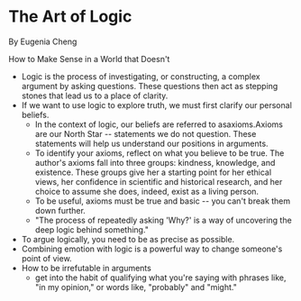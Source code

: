 # The Art of Logic

By Eugenia Cheng

How to Make Sense in a World that Doesn't

- Logic is the process of investigating, or constructing, a complex argument by asking questions. These questions then act as stepping stones that lead us to a place of clarity.
- If we want to use logic to explore truth, we must first clarify our personal beliefs.
  - In the context of logic, our beliefs are referred to asaxioms.Axioms are our North Star -- statements we do not question. These statements will help us understand our positions in arguments.
  - To identify your axioms, reflect on what you believe to be true. The author's axioms fall into three groups: kindness, knowledge, and existence. These groups give her a starting point for her ethical views, her confidence in scientific and historical research, and her choice to assume she does, indeed, exist as a living person.
  - To be useful, axioms must be true and basic -- you can't break them down further.
  - "The process of repeatedly asking 'Why?' is a way of uncovering the deep logic behind something."
- To argue logically, you need to be as precise as possible.
- Combining emotion with logic is a powerful way to change someone's point of view.
- How to be irrefutable in arguments
  - get into the habit of qualifying what you're saying with phrases like, "in my opinion," or words like, "probably" and "might."

